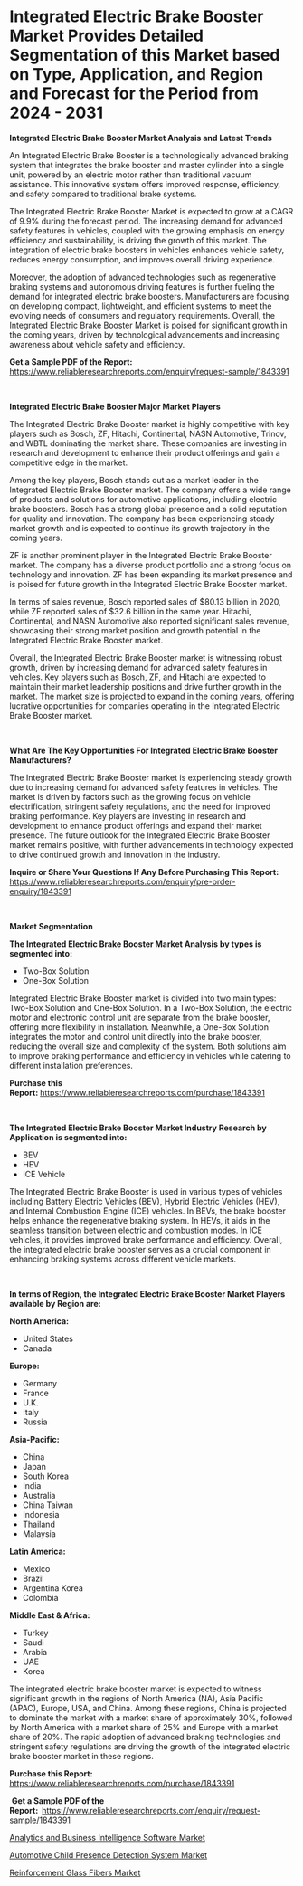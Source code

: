 <p><h1>Integrated Electric Brake Booster Market Provides Detailed Segmentation of this Market based on Type, Application, and Region and Forecast for the Period from 2024 - 2031</h1></p><p><strong>Integrated Electric Brake Booster Market Analysis and Latest Trends</strong></p>
<p><p>An Integrated Electric Brake Booster is a technologically advanced braking system that integrates the brake booster and master cylinder into a single unit, powered by an electric motor rather than traditional vacuum assistance. This innovative system offers improved response, efficiency, and safety compared to traditional brake systems.</p><p>The Integrated Electric Brake Booster Market is expected to grow at a CAGR of 9.9% during the forecast period. The increasing demand for advanced safety features in vehicles, coupled with the growing emphasis on energy efficiency and sustainability, is driving the growth of this market. The integration of electric brake boosters in vehicles enhances vehicle safety, reduces energy consumption, and improves overall driving experience.</p><p>Moreover, the adoption of advanced technologies such as regenerative braking systems and autonomous driving features is further fueling the demand for integrated electric brake boosters. Manufacturers are focusing on developing compact, lightweight, and efficient systems to meet the evolving needs of consumers and regulatory requirements. Overall, the Integrated Electric Brake Booster Market is poised for significant growth in the coming years, driven by technological advancements and increasing awareness about vehicle safety and efficiency.</p></p>
<p><strong>Get a Sample PDF of the Report:&nbsp;</strong> <a href="https://www.reliableresearchreports.com/enquiry/request-sample/1843391">https://www.reliableresearchreports.com/enquiry/request-sample/1843391</a></p>
<p>&nbsp;</p>
<p><strong>Integrated Electric Brake Booster Major Market Players</strong></p>
<p><p>The Integrated Electric Brake Booster market is highly competitive with key players such as Bosch, ZF, Hitachi, Continental, NASN Automotive, Trinov, and WBTL dominating the market share. These companies are investing in research and development to enhance their product offerings and gain a competitive edge in the market.</p><p>Among the key players, Bosch stands out as a market leader in the Integrated Electric Brake Booster market. The company offers a wide range of products and solutions for automotive applications, including electric brake boosters. Bosch has a strong global presence and a solid reputation for quality and innovation. The company has been experiencing steady market growth and is expected to continue its growth trajectory in the coming years.</p><p>ZF is another prominent player in the Integrated Electric Brake Booster market. The company has a diverse product portfolio and a strong focus on technology and innovation. ZF has been expanding its market presence and is poised for future growth in the Integrated Electric Brake Booster market.</p><p>In terms of sales revenue, Bosch reported sales of $80.13 billion in 2020, while ZF reported sales of $32.6 billion in the same year. Hitachi, Continental, and NASN Automotive also reported significant sales revenue, showcasing their strong market position and growth potential in the Integrated Electric Brake Booster market.</p><p>Overall, the Integrated Electric Brake Booster market is witnessing robust growth, driven by increasing demand for advanced safety features in vehicles. Key players such as Bosch, ZF, and Hitachi are expected to maintain their market leadership positions and drive further growth in the market. The market size is projected to expand in the coming years, offering lucrative opportunities for companies operating in the Integrated Electric Brake Booster market.</p></p>
<p>&nbsp;</p>
<p><strong>What Are The Key Opportunities For Integrated Electric Brake Booster Manufacturers?</strong></p>
<p><p>The Integrated Electric Brake Booster market is experiencing steady growth due to increasing demand for advanced safety features in vehicles. The market is driven by factors such as the growing focus on vehicle electrification, stringent safety regulations, and the need for improved braking performance. Key players are investing in research and development to enhance product offerings and expand their market presence. The future outlook for the Integrated Electric Brake Booster market remains positive, with further advancements in technology expected to drive continued growth and innovation in the industry.</p></p>
<p><strong>Inquire or Share Your Questions If Any Before Purchasing This Report:</strong> <a href="https://www.reliableresearchreports.com/enquiry/pre-order-enquiry/1843391">https://www.reliableresearchreports.com/enquiry/pre-order-enquiry/1843391</a></p>
<p>&nbsp;</p>
<p><strong>Market Segmentation</strong></p>
<p><strong>The Integrated Electric Brake Booster Market Analysis by types is segmented into:</strong></p>
<p><ul><li>Two-Box Solution</li><li>One-Box Solution</li></ul></p>
<p><p>Integrated Electric Brake Booster market is divided into two main types: Two-Box Solution and One-Box Solution. In a Two-Box Solution, the electric motor and electronic control unit are separate from the brake booster, offering more flexibility in installation. Meanwhile, a One-Box Solution integrates the motor and control unit directly into the brake booster, reducing the overall size and complexity of the system. Both solutions aim to improve braking performance and efficiency in vehicles while catering to different installation preferences.</p></p>
<p><strong>Purchase this Report:&nbsp;</strong><a href="https://www.reliableresearchreports.com/purchase/1843391">https://www.reliableresearchreports.com/purchase/1843391</a></p>
<p>&nbsp;</p>
<p><strong>The Integrated Electric Brake Booster Market Industry Research by Application is segmented into:</strong></p>
<p><ul><li>BEV</li><li>HEV</li><li>ICE Vehicle</li></ul></p>
<p><p>The Integrated Electric Brake Booster is used in various types of vehicles including Battery Electric Vehicles (BEV), Hybrid Electric Vehicles (HEV), and Internal Combustion Engine (ICE) vehicles. In BEVs, the brake booster helps enhance the regenerative braking system. In HEVs, it aids in the seamless transition between electric and combustion modes. In ICE vehicles, it provides improved brake performance and efficiency. Overall, the integrated electric brake booster serves as a crucial component in enhancing braking systems across different vehicle markets.</p></p>
<p>&nbsp;</p>
<p><strong>In terms of Region, the Integrated Electric Brake Booster Market Players available by Region are:</strong></p>
<p>
    <p> <strong> North America: </strong>
        <ul>
            <li>United States</li>
            <li>Canada</li>
        </ul>
        </p> 
    <p> <strong> Europe: </strong>
        <ul>
            <li>Germany</li>
            <li>France</li>
            <li>U.K.</li>
            <li>Italy</li>
            <li>Russia</li>
        </ul>
        </p> 
    <p> <strong> Asia-Pacific: </strong>
        <ul>
            <li>China</li>
            <li>Japan</li>
            <li>South Korea</li>
            <li>India</li>
            <li>Australia</li>
            <li>China Taiwan</li>
            <li>Indonesia</li>
            <li>Thailand</li>
            <li>Malaysia</li>
        </ul>
        </p> 
    <p> <strong> Latin America: </strong>
        <ul>
            <li>Mexico</li>
            <li>Brazil</li>
            <li>Argentina Korea</li>
            <li>Colombia</li>
        </ul>
        </p> 
    <p> <strong> Middle East & Africa: </strong>
        <ul>
            <li>Turkey</li>
            <li>Saudi</li>
            <li>Arabia</li>
            <li>UAE</li>
            <li>Korea</li>
        </ul>
    </p>
    </p>
<p><p>The integrated electric brake booster market is expected to witness significant growth in the regions of North America (NA), Asia Pacific (APAC), Europe, USA, and China. Among these regions, China is projected to dominate the market with a market share of approximately 30%, followed by North America with a market share of 25% and Europe with a market share of 20%. The rapid adoption of advanced braking technologies and stringent safety regulations are driving the growth of the integrated electric brake booster market in these regions.</p></p>
<p><strong>Purchase this Report: </strong><a href="https://www.reliableresearchreports.com/purchase/1843391">https://www.reliableresearchreports.com/purchase/1843391</a></p>
<p>&nbsp;<strong>Get a Sample PDF of the Report:&nbsp;&nbsp;</strong><a href="https://www.reliableresearchreports.com/enquiry/request-sample/1843391">https://www.reliableresearchreports.com/enquiry/request-sample/1843391</a></p>
<p><strong></strong></p>
<p><p><a href="https://view.publitas.com/reportprime-1/analytics-and-business-intelligence-software-market-size-market-trends-and-growth-outlook-forecasted-for-period-from-2023-to-2030/">Analytics and Business Intelligence Software Market</a></p><p><a href="https://view.publitas.com/reportprime-1/automotive-child-presence-detection-system-market-size-growth-and-forecast-from-2023-2030/">Automotive Child Presence Detection System Market</a></p><p><a href="https://view.publitas.com/reportprime-1/reinforcement-glass-fibers-market-size-share-trends-analysis-report-by-application-regional-outlook-competitive-strategies-and-segment-forecasts-2023-2030/">Reinforcement Glass Fibers Market</a></p></p>